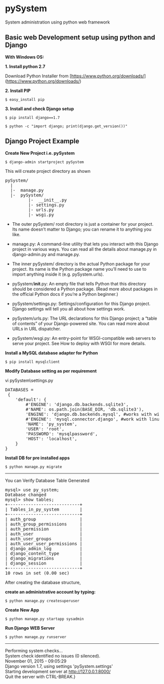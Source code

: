 pySystem
========
System administration using python web framework


## Basic web Development setup using python and Django

**With Windows OS:**

**1. Install python 2.7**

Download Python Installer from [https://www.python.org/downloads/] (https://www.python.org/downloads/)

**2. Install PIP**

`$ easy_install pip`

**3. Install and check Django setup**

`$ pip install django==1.7`

`$ python -c "import django; print(django.get_version())"`

## Django Project Example

**Create New Project i.e. pySystem**

`$ django-admin startproject pySystem`

This will create project directory as shown

<pre>
pySystem/
  |
  |-  manage.py
  |-  pySystem/
         |-  __init__.py
         |- settings.py
         |- urls.py
         |- wsgi.py
</pre>

* The outer pySystem/ root directory is just a container for your project.
Its name doesn’t matter to Django; you can rename it to anything you like.

* manage.py:
A command-line utility that lets you interact with this Django project in various ways.
You can read all the details about manage.py in django-admin.py and manage.py.

* The inner pySystem/ directory is the actual Python package for your project.
Its name is the Python package name you’ll need to use to import anything inside it (e.g. pySystem.urls).

* pySystem/__init__.py:
An empty file that tells Python that this directory should be considered a Python package.
(Read more about packages in the official Python docs if you’re a Python beginner.)

* pySystem/settings.py:
Settings/configuration for this Django project. Django settings will tell you all about how settings work.

* pySystem/urls.py:
The URL declarations for this Django project; a “table of contents” of your Django-powered site.
You can read more about URLs in URL dispatcher.

* pySystem/wsgi.py:
An entry-point for WSGI-compatible web servers to serve your project.
See How to deploy with WSGI for more details.

**Install a MySQL database adapter for Python**

`$ pip install mysqlclient `

**Modify Database setting as per requirement**

vi pySystem\settings.py

<pre>
DATABASES =
 {
    'default': {
        #'ENGINE': 'django.db.backends.sqlite3',
        #'NAME': os.path.join(BASE_DIR, 'db.sqlite3'),
        'ENGINE': 'django.db.backends.mysql', #works with windows
        #'ENGINE': 'mysql.connector.django', #work with linux
        'NAME': 'py_system',
        'USER': 'root',
        'PASSWORD': 'mysqlpassword',
        'HOST': 'localhost',
    }
}
</pre>

**Install DB for pre installed apps**

`$ python manage.py migrate `

---

You can Verify Database Table Generated

<pre>
mysql> use py_system;
Database changed
mysql> show tables;
+----------------------------+
| Tables_in_py_system        |
+----------------------------+
| auth_group                 |
| auth_group_permissions     |
| auth_permission            |
| auth_user                  |
| auth_user_groups           |
| auth_user_user_permissions |
| django_admin_log           |
| django_content_type        |
| django_migrations          |
| django_session             |
+----------------------------+
10 rows in set (0.00 sec)
</pre>

After creating the database structure,

**create an administrative account by typing:**

`$ python manage.py createsuperuser`

**Create New App**

`$ python manage.py startapp sysadmin`


**Run Django WEB Server**

`$ python manage.py runserver`

---

Performing system checks...
<br>
System check identified no issues (0 silenced).
<br>
November 01, 2015 - 09:05:29
<br>
Django version 1.7, using settings 'pySystem.settings'
<br>
Starting development server at http://127.0.0.1:8000/
<br>
Quit the server with CTRL-BREAK.}